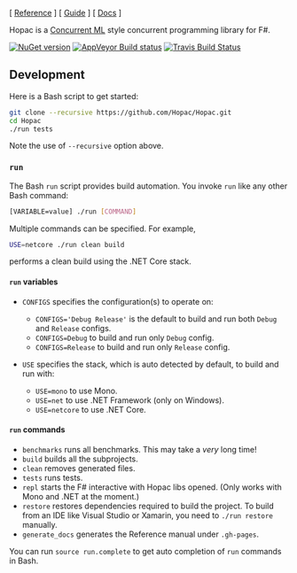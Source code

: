 [ [Reference](http://hopac.github.io/Hopac/Hopac.html) ] [ [Guide](Docs/Programming.md) ] [ [Docs](Docs/) ]

Hopac is a [Concurrent ML](http://cml.cs.uchicago.edu/) style concurrent
programming library for F#.

[![NuGet version](https://badge.fury.io/nu/Hopac.svg)](https://badge.fury.io/nu/Hopac) [![AppVeyor Build status](https://ci.appveyor.com/api/projects/status/srux0s4jy3ahvb84?svg=true)](https://ci.appveyor.com/project/VesaKarvonen/hopac) [![Travis Build Status](https://travis-ci.org/Hopac/Hopac.svg?branch=master)](https://travis-ci.org/Hopac/Hopac)

## Development

Here is a Bash script to get started:

```sh
git clone --recursive https://github.com/Hopac/Hopac.git
cd Hopac
./run tests
```

Note the use of `--recursive` option above.

### `run`

The Bash `run` script provides build automation.  You invoke `run` like any
other Bash command:

```bash
[VARIABLE=value] ./run [COMMAND]
```

Multiple commands can be specified.  For example,

```bash
USE=netcore ./run clean build
```

performs a clean build using the .NET Core stack.

#### `run` variables

* `CONFIGS` specifies the configuration(s) to operate on:
  * `CONFIGS='Debug Release'` is the default to build and run both `Debug` and
    `Release` configs.
  * `CONFIGS=Debug` to build and run only `Debug` config.
  * `CONFIGS=Release` to build and run only `Release` config.

* `USE` specifies the stack, which is auto detected by default, to build and run
  with:
  * `USE=mono` to use Mono.
  * `USE=net` to use .NET Framework (only on Windows).
  * `USE=netcore` to use .NET Core.

#### `run` commands

* `benchmarks` runs all benchmarks.  This may take a *very* long time!
* `build` builds all the subprojects.
* `clean` removes generated files.
* `tests` runs tests.
* `repl` starts the F# interactive with Hopac libs opened.  (Only works with
  Mono and .NET at the moment.)
* `restore` restores dependencies required to build the project.  To build from
  an IDE like Visual Studio or Xamarin, you need to `./run restore` manually.
* `generate_docs` generates the Reference manual under `.gh-pages`.

You can run `source run.complete` to get auto completion of `run` commands in
Bash.
